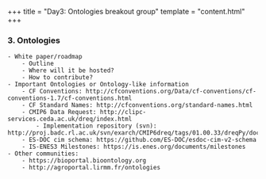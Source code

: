 +++
title = "Day3: Ontologies breakout group"
template = "content.html"
+++


### 3. Ontologies

    - White paper/roadmap
        - Outline
        - Where will it be hosted?
        - How to contribute?
    - Important Ontologies or Ontology-like information
        - CF Conventions: http://cfconventions.org/Data/cf-conventions/cf-conventions-1.7/cf-conventions.html
        - CF Standard Names: http://cfconventions.org/standard-names.html
        - CMIP6 Data Request: http://clipc-services.ceda.ac.uk/dreq/index.html
            - Implementation repository (svn): http://proj.badc.rl.ac.uk/svn/exarch/CMIP6dreq/tags/01.00.33/dreqPy/docs
        - ES-DOC cim schema: https://github.com/ES-DOC/esdoc-cim-v2-schema
        - IS-ENES3 Milestones: https://is.enes.org/documents/milestones
    - Other communities:
        - https://bioportal.bioontology.org
        - http://agroportal.lirmm.fr/ontologies


